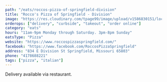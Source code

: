 ```yaml
---
path: "/eats/roccos-pizza-of-springfield-division"
title: "Rocco's Pizza of Springfield - Division"
image: "https://res.cloudinary.com/tpage99/image/upload/v1586830151/local417eats/local417eatslogo.png"
orderops: ["delivery", "curbside", "takeout", "order online"]
category: "eats"
hours: "11am-9pm Monday through Saturday. 3pm-8pm Sunday"
eatsType: "Pizza"
website: "https://www.roccospizzaspringfield.com/"
facebook: "https://www.facebook.com/RoccosPizzaSpringfield"
address: "834 E Division St Springfield, Missouri 65803"
phone: "4178688221"
tags: ["pizza", "italian"]
---
```


Delivery available via restaurant.
